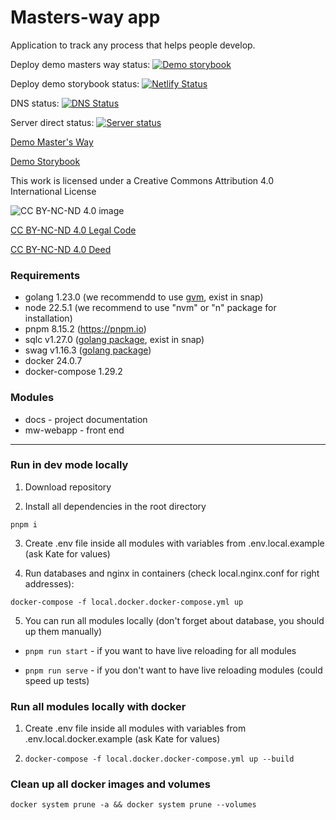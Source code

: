 # Masters-way app

Application to track any process that helps people develop.

Deploy demo masters way status:
[![Demo storybook](https://api.netlify.com/api/v1/badges/fba15c04-f28a-4a13-9430-087d9a76ab84/deploy-status)](https://app.netlify.com/sites/mastersway/deploys)

Deploy demo storybook status:
[![Netlify Status](https://api.netlify.com/api/v1/badges/004b24b2-f693-4ee8-8321-7a9c1a086261/deploy-status)](https://app.netlify.com/sites/mastersways-storybook/deploys)

DNS status:
[![DNS Status](https://mastersway.duckdns.org/api/healthcheck)](https://mastersway.duckdns.org/api/healthcheck)

Server direct status:
[![Server status](http://34.82.43.122/api/healthcheck)](http://34.82.43.122/api/healthcheck)

[Demo Master's Way](https://mastersway.netlify.app/)

[Demo Storybook](https://mastersways-storybook.netlify.app/)

This work is licensed under a Creative Commons Attribution 4.0 International License

![CC BY-NC-ND 4.0 image](https://mirrors.creativecommons.org/presskit/buttons/88x31/svg/by-nc-nd.svg)

[CC BY-NC-ND 4.0 Legal Code](https://creativecommons.org/licenses/by-nc-nd/4.0/legalcode.en)

[CC BY-NC-ND 4.0 Deed](https://creativecommons.org/licenses/by-nc-nd/4.0/)

### Requirements

- golang 1.23.0 (we recommendd to use [gvm](https://github.com/moovweb/gvm), exist in snap) 
- node 22.5.1 (we recommend to use "nvm" or "n" package for installation)
- pnpm 8.15.2 (https://pnpm.io)
- sqlc v1.27.0 ([golang package](https://docs.sqlc.dev/en/latest/overview/install.html), exist in snap)
- swag v1.16.3 ([golang package](https://github.com/swaggo/swag))
- docker 24.0.7
- docker-compose 1.29.2

### Modules

- docs - project documentation
- mw-webapp - front end

---

### Run in dev mode locally

1. Download repository

2. Install all dependencies in the root directory

`pnpm i`

3. Create .env file inside all modules with variables from .env.local.example (ask Kate for values)

4. Run databases and nginx in containers (check local.nginx.conf for right addresses):

`docker-compose -f local.docker.docker-compose.yml up`

5. You can run all modules locally (don't forget about database, you should up them manually)  

* `pnpm run start` - if you want to have live reloading for all modules

* `pnpm run serve` - if you don't want to have live reloading modules (could speed up tests)

### Run all modules locally with docker

1. Create .env file inside all modules with variables from .env.local.docker.example (ask Kate for values)


2. `docker-compose -f local.docker.docker-compose.yml up --build`


### Clean up all docker images and volumes

`docker system prune -a && docker system prune --volumes`
